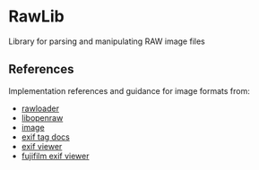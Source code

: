 # RawLib

Library for parsing and manipulating RAW image files


## References

Implementation references and guidance for image formats from:

- [rawloader](https://docs.rs/rawloader/latest/rawloader/index.html)
- [libopenraw](https://libopenraw.freedesktop.org/)
- [image](https://docs.rs/image/0.5.4/image/index.html)
- [exif tag docs](https://exiftool.org/TagNames/EXIF.html)
- [exif viewer](http://exif-viewer.com/)
- [fujifilm exif viewer](https://greybeard.org.uk/exif3/)